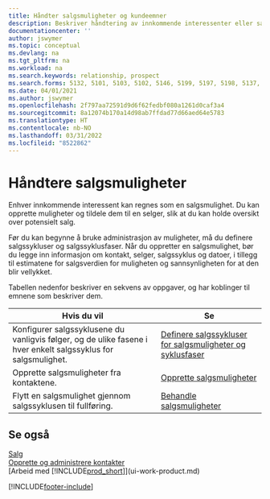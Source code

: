 ```yaml
---
title: Håndter salgsmuligheter og kundeemner
description: Beskriver håndtering av innkommende interessenter eller salgsmuligheter i Business Central, og tilknytningen av salgsmuligheten til en selger for å holde rede på potensielt salg.
documentationcenter: ''
author: jswymer
ms.topic: conceptual
ms.devlang: na
ms.tgt_pltfrm: na
ms.workload: na
ms.search.keywords: relationship, prospect
ms.search.forms: 5132, 5101, 5103, 5102, 5146, 5199, 5197, 5198, 5137, 5086, 5089, 5087, 5088, 5090, 5128, 5133, 5114, 5151, 5145, 5126, 5189, 5191, 5097, 5135, 5188, 5187, 5154, 5147, 5131, 9257, 5124, 782, 5130, 5123, 5127, 5174, 5125, 5115, 5112, 5111, 5110, 5109, 5149, 5169, 5190, 783, 505, 5118, 5072, 781, 5152, 5153, 5155, 5098, 5196, 5096, 5099, 9255, 5129, 5136
ms.date: 04/01/2021
ms.author: jswymer
ms.openlocfilehash: 2f797aa72591d9d6f62fedbf080a1261d0caf3a4
ms.sourcegitcommit: 8a12074b170a14d98ab7ffdad77d66aed64e5783
ms.translationtype: HT
ms.contentlocale: nb-NO
ms.lasthandoff: 03/31/2022
ms.locfileid: "8522862"
---
```

# <a name="managing-sales-opportunities"></a>Håndtere salgsmuligheter
Enhver innkommende interessent kan regnes som en salgsmulighet. Du kan opprette muligheter og tildele dem til en selger, slik at du kan holde oversikt over potensielt salg.

Før du kan begynne å bruke administrasjon av muligheter, må du definere salgssykluser og salgssyklusfaser. Når du oppretter en salgsmulighet, bør du legge inn informasjon om kontakt, selger, salgssyklus og datoer, i tillegg til estimatene for salgsverdien for muligheten og sannsynligheten for at den blir vellykket.

Tabellen nedenfor beskriver en sekvens av oppgaver, og har koblinger til emnene som beskriver dem.

| Hvis du vil | Se |
| --- | --- |
| Konfigurer salgssyklusene du vanligvis følger, og de ulike fasene i hver enkelt salgssyklus for salgsmulighet. |[Definere salgssykluser for salgsmuligheter og syklusfaser](marketing-how-setup-opportunity-sales-cycles-stages.md) |
| Opprette salgsmuligheter fra kontaktene. |[Opprette salgsmuligheter](marketing-how-create-opportunities.md) |
| Flytt en salgsmulighet gjennom salgssyklusen til fullføring. |[Behandle salgsmuligheter](marketing-processing-sales-opportunities.md) |

## <a name="see-also"></a>Se også
[Salg](sales-manage-sales.md)  
[Opprette og administrere kontakter](marketing-contacts.md)  
[Arbeid med [!INCLUDE[prod_short](includes/prod_short.md)]](ui-work-product.md)


[!INCLUDE[footer-include](includes/footer-banner.md)]